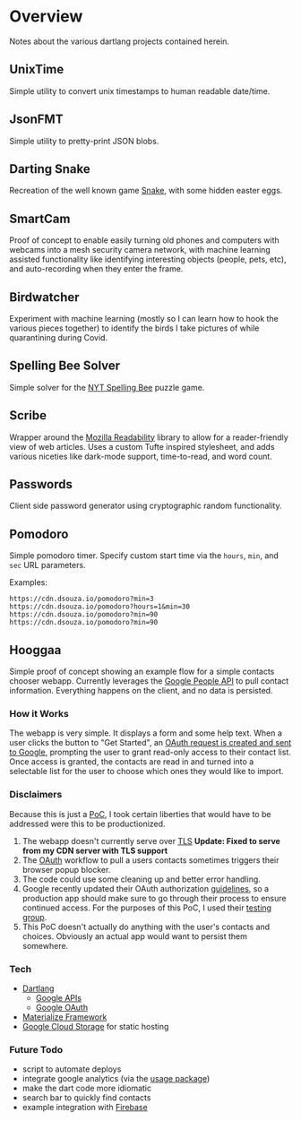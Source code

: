 # Overview
Notes about the various dartlang projects contained herein.

## UnixTime
Simple utility to convert unix timestamps to human readable date/time.

## JsonFMT
Simple utility to pretty-print JSON blobs.

## Darting Snake
Recreation of the well known game [Snake](https://en.wikipedia.org/wiki/Snake_(video_game_genre)), with some hidden easter eggs.

## SmartCam
Proof of concept to enable easily turning old phones and computers with webcams into a mesh security camera network, with machine learning assisted functionality like identifying interesting objects (people, pets, etc), and auto-recording when they enter the frame.

## Birdwatcher
Experiment with machine learning (mostly so I can learn how to hook the various pieces together) to identify the birds I take pictures of while quarantining during Covid.

## Spelling Bee Solver
Simple solver for the [NYT Spelling Bee](https://www.nytimes.com/puzzles/spelling-bee) puzzle game.

## Scribe
Wrapper around the [Mozilla Readability](https://github.com/mozilla/readability) library to allow for
a reader-friendly view of web articles. Uses a custom Tufte inspired stylesheet, and adds various
niceties like dark-mode support, time-to-read, and word count.

## Passwords
Client side password generator using cryptographic random functionality.

## Pomodoro
Simple pomodoro timer. Specify custom start time via the `hours`, `min`, and `sec` URL parameters.

Examples:
```
https://cdn.dsouza.io/pomodoro?min=3
https://cdn.dsouza.io/pomodoro?hours=1&min=30
https://cdn.dsouza.io/pomodoro?min=90
https://cdn.dsouza.io/pomodoro?min=90
```

## Hooggaa
Simple proof of concept showing an example flow for a simple contacts chooser webapp. Currently leverages the [Google People API](https://developers.google.com/people/) to pull contact information. Everything happens on the client, and no data is persisted.

### How it Works
The webapp is very simple. It displays a form and some help text. When a user clicks the button to "Get Started", an [OAuth request is created and sent to Google](https://developers.google.com/oauthplayground/
), prompting the user to grant read-only access to their contact list. Once access is granted, the contacts are read in and turned into a selectable list for the user to choose which ones they would like to import.

### Disclaimers
Because this is just a [PoC](https://en.wikipedia.org/wiki/Proof_of_concept), I took certain liberties that would have to be addressed were this to be productionized.
1. The webapp doesn't currently serve over [TLS](https://en.wikipedia.org/wiki/Transport_Layer_Security) **Update: Fixed to serve from my CDN server with TLS support**
2. The [OAuth](https://en.wikipedia.org/wiki/OAuth) workflow to pull a users contacts sometimes triggers their browser popup blocker.
3. The code could use some cleaning up and better error handling.
4. Google recently updated their OAuth authorization [guidelines](https://developers.googleblog.com/2017/05/updating-developer-identity-guidelines.html), so a production app should make sure to go through their process to ensure continued access. For the purposes of this PoC, I used their [testing group](https://groups.google.com/forum/#!forum/risky-access-by-unreviewed-apps
).
5. This PoC doesn't actually do anything with the user's contacts and choices. Obviously an actual app would want to persist them somewhere.

### Tech
- [Dartlang](https://www.dartlang.org/)
  - [Google APIs](https://pub.dartlang.org/packages/googleapis)
  - [Google OAuth](https://pub.dartlang.org/packages/googleapis_auth)
- [Materialize Framework](http://materializecss.com/)
- [Google Cloud Storage](https://cloud.google.com/storage/) for static hosting

### Future Todo
- script to automate deploys
- integrate google analytics (via the [usage package](https://pub.dartlang.org/packages/usage))
- make the dart code more idiomatic
- search bar to quickly find contacts
- example integration with [Firebase](https://firebase.google.com/)

